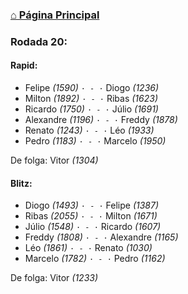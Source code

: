 ### [⌂ Página Principal](https://grupo-de-xadrez.github.io/)

### Rodada 20:

#### Rapid:

* Felipe *(1590)* `· - ·` Diogo *(1236)*  
* Milton *(1892)* `· - ·` Ribas *(1623)*  
* Ricardo *(1750)* `· - ·` Júlio *(1691)*  
* Alexandre *(1196)* `· - ·` Freddy *(1878)*  
* Renato *(1243)* `· - ·` Léo *(1933)*  
* Pedro *(1183)* `· - ·` Marcelo *(1950)*  

De folga: Vitor *(1304)*

#### Blitz:

* Diogo *(1493)* `· - ·` Felipe *(1387)*  
* Ribas *(2055)* `· - ·` Milton *(1671)*  
* Júlio *(1548)* `· - ·` Ricardo *(1607)*  
* Freddy *(1808)* `· - ·` Alexandre *(1165)*  
* Léo *(1861)* `· - ·` Renato *(1030)*  
* Marcelo *(1782)* `· - ·` Pedro *(1162)*  

De folga: Vitor *(1233)*


